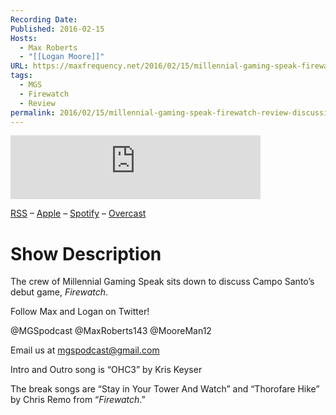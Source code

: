 ```yaml
---
Recording Date: 
Published: 2016-02-15
Hosts:
  - Max Roberts
  - "[[Logan Moore]]"
URL: https://maxfrequency.net/2016/02/15/millennial-gaming-speak-firewatch-review-discussion/
tags:
  - MGS
  - Firewatch
  - Review
permalink: 2016/02/15/millennial-gaming-speak-firewatch-review-discussion/
---
```

<iframe src="https://podcasters.spotify.com/pod/show/millennialgamingspeak/embed/episodes/Firewatch-Review-Discussion-e1adhud/a-a6ts46o" height="102px" width="400px" frameborder="0" scrolling="no"></iframe>

[RSS](https://anchor.fm/s/74aa3858/podcast/rss) – [Apple](https://podcasts.apple.com/us/podcast/episode-3-gdc-wrap-up/id1000915981?i=1000542222515) – [Spotify](https://open.spotify.com/episode/7wePXT4Bt22LWifVLx3n8y) – [Overcast](https://overcast.fm/+EtIgeWxEU)
# Show Description

The crew of Millennial Gaming Speak sits down to discuss Campo Santo’s debut game, *Firewatch*.

Follow Max and Logan on Twitter!

@MGSpodcast
@MaxRoberts143
@MooreMan12

Email us at mgspodcast@gmail.com

Intro and Outro song is “OHC3” by Kris Keyser

The break songs are “Stay in Your Tower And Watch” and “Thorofare Hike” by Chris Remo from “*Firewatch*.”